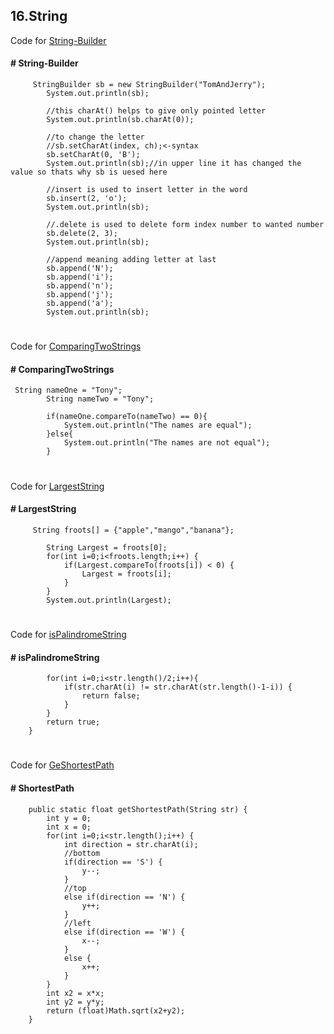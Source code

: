 ## 16.String
Code for 
[String-Builder](https://github.com/Anjeelchaudhary/JavaCode/blob/master/16.String/BuilderString.java)

#### # String-Builder

```
     StringBuilder sb = new StringBuilder("TomAndJerry");
        System.out.println(sb);

        //this charAt() helps to give only pointed letter 
        System.out.println(sb.charAt(0));

        //to change the letter
        //sb.setCharAt(index, ch);<-syntax
        sb.setCharAt(0, 'B');
        System.out.println(sb);//in upper line it has changed the value so thats why sb is uesed here

        //insert is used to insert letter in the word 
        sb.insert(2, 'o');
        System.out.println(sb);
        
        //.delete is used to delete form index number to wanted number
        sb.delete(2, 3);
        System.out.println(sb);

        //append meaning adding letter at last
        sb.append('N');
        sb.append('i');
        sb.append('n');
        sb.append('j');
        sb.append('a');
        System.out.println(sb);
```
#
Code for 
[ComparingTwoStrings](https://github.com/Anjeelchaudhary/JavaCode/blob/master/16.String/ComTooName.java)

#### # ComparingTwoStrings
```
 String nameOne = "Tony";
        String nameTwo = "Tony";

        if(nameOne.compareTo(nameTwo) == 0){
            System.out.println("The names are equal");
        }else{
            System.out.println("The names are not equal");
        }
```
#
Code for 
[LargestString](https://github.com/Anjeelchaudhary/JavaCode/blob/master/16.String/LargestString.java)

#### # LargestString

```
     String froots[] = {"apple","mango","banana"};
        
        String Largest = froots[0];
        for(int i=0;i<froots.length;i++) {
            if(Largest.compareTo(froots[i]) < 0) {
                Largest = froots[i];
            }
        }
        System.out.println(Largest);
```
#
Code for 
[isPalindromeString](https://github.com/Anjeelchaudhary/JavaCode/blob/master/16.String/Plindrome.java)

#### # isPalindromeString

```public static boolean isPalindrome(String str) {
        for(int i=0;i<str.length()/2;i++){
            if(str.charAt(i) != str.charAt(str.length()-1-i)) {
                return false;
            }
        }
        return true;
    }
```
#
Code for 
[GeShortestPath](https://github.com/Anjeelchaudhary/JavaCode/blob/master/16.String/ShortestPath.java)

#### # ShortestPath

```
    public static float getShortestPath(String str) {
        int y = 0;
        int x = 0;
        for(int i=0;i<str.length();i++) {
            int direction = str.charAt(i);
            //bottom
            if(direction == 'S') {
                y--;
            }
            //top
            else if(direction == 'N') {
                y++;
            }
            //left
            else if(direction == 'W') {
                x--;
            }
            else {
                x++;
            }
        }
        int x2 = x*x;
        int y2 = y*y;
        return (float)Math.sqrt(x2+y2);
    }
```